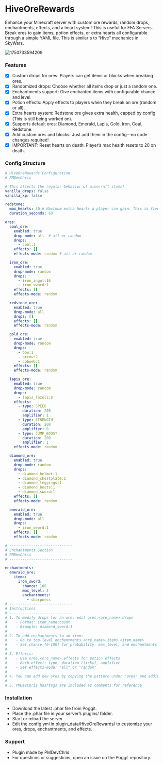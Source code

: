 # HiveOreRewards

Enhance your Minecraft server with custom ore rewards, random drops, enchantments, effects, and a heart system! This is useful for FFA Servers. Break ores to gain items, potion effects, or extra hearts all configurable through a simple YAML file. This is similar's to “Hive” mechanics in SkyWars. 

![1750733594209](https://github.com/user-attachments/assets/f48f90ff-785c-4f3c-9287-b4532548099e)

### Features 

* [X] Custom drops for ores: Players can get items or blocks when breaking ores.
* [X] Randomized drops: Choose whether all items drop or just a random one.
* [X] Enchantments support: Give enchanted items with configurable chance and level.
* [X] Potion effects: Apply effects to players when they break an ore (random or all).
* [X] Extra hearts system: Redstone ore gives extra health, capped by config (This is still being worked on).
* [X] Supports default ores: Diamond, Emerald, Lapis, Gold, Iron, Coal, Redstone.
* [X] Add custom ores and blocks: Just add them in the config—no code changes required!
* [X] IMPORTANT: Reset hearts on death: Player’s max health resets to 20 on death.

### Config Structure
```yaml
# HiveOreRewards Configuration
# PMDevChris

# This affects the regular behavior of minecraft items!
vanilla_drops: false
vanilla_xp: false

redstone:
  max_hearts: 30 # Maximum extra hearts a player can gain. This is five extra hearts by default. This is still being worked on!
  duration_seconds: 60

ores:
  coal_ore:
    enabled: true
    drop-mode: all  # all or random
    drops:
      - coal:1
    effects: []
    effects-mode: random # all or random

  iron_ore:
    enabled: true
    drop-mode: random
    drops:
      - iron_ingot:16
      - iron_sword:1
    effects: []
    effects-mode: random

  redstone_ore:
    enabled: true
    drop-mode: all
    drops: []
    effects: []
    effects-mode: random

  gold_ore:
    enabled: true
    drop-mode: random
    drops:
      - bow:1
      - arrow:2
      - cobweb:1
    effects: []
    effects-mode: random

  lapis_ore:
    enabled: true
    drop-mode: random
    drops:
      - lapis_lazuli:8
    effects:
      - type: SPEED
        duration: 200
        amplifier: 1
      - type: STRENGTH
        duration: 200
        amplifier: 0
      - type: JUMP_BOOST
        duration: 200
        amplifier: 1
    effects-mode: random

  diamond_ore:
    enabled: true
    drop-mode: random
    drops:
      - diamond_helmet:1
      - diamond_chestplate:1
      - diamond_leggings:1
      - diamond_boots:1
      - diamond_sword:1
    effects: []
    effects-mode: random

  emerald_ore:
    enabled: true
    drop-mode: all
    drops:
      - iron_sword:1
    effects: []
    effects-mode: random

# -----------------------------
# Enchantments Section 
# PMDevChris
# -----------------------------

enchantments:
  emerald_ore:
    items:
      iron_sword:
        chance: 100
        max_level: 3
        enchantments:
          - sharpness
# -----------------------------
# Instructions
# -----------------------------
# 1. To modify drops for an ore, edit ores.<ore_name>.drops
#    - Format: item_name:count
#    - Example: diamond_sword:1
#
# 2. To add enchantments to an item:
#    - Go to top-level enchantments.<ore_name>.items.<item_name>
#    - Set chance (0-100) for probability, max_level, and enchantments list
#
# 3. Effects:
#    - Use ores.<ore_name>.effects for potion effects
#    - Each effect: type, duration (ticks), amplifier
#    - Set effects-mode: "all" or "random"
#
# 4. You can add new ores by copying the pattern under "ores" and adding a matching section in "enchantments" if you want enchanted drops.
#
# 5. PMDevChris hashtags are included as comments for reference
```

### Installation

* Download the latest .phar file from Poggit.
* Place the .phar file in your server’s plugins/ folder.
* Start or reload the server.
* Edit the config.yml in plugin_data/HiveOreRewards/ to customize your ores, drops, enchantments, and effects.

### Support

* Plugin made by PMDevChris
* For questions or suggestions, open an issue on the Poggit repository.
